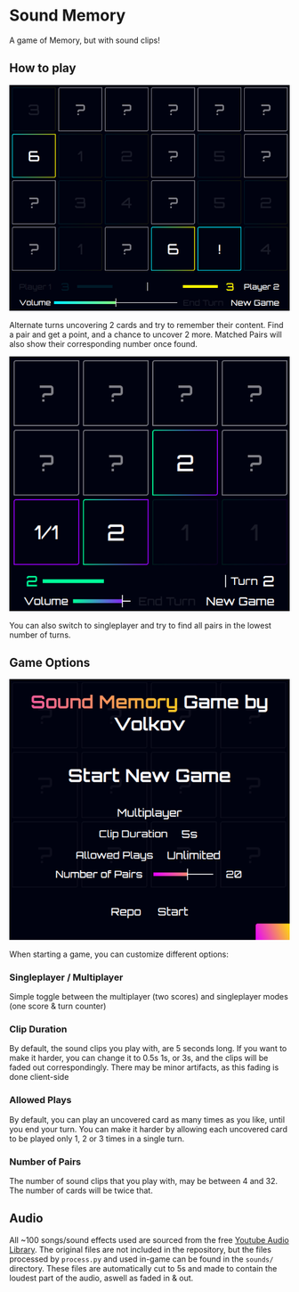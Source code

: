 # Sound Memory

A game of Memory, but with sound clips!

## How to play

![Image](./screenshots/mpgame.png)

Alternate turns uncovering 2 cards and try to remember their content. Find a pair and get a point, and a chance to uncover 2 more. Matched Pairs will also show their corresponding number once found.

![Image](./screenshots/spgame.png)

You can also switch to singleplayer and try to find all pairs in the lowest number of turns.

## Game Options

![Image](./screenshots/startnew.png)

When starting a game, you can customize different options:

### Singleplayer / Multiplayer

Simple toggle between the multiplayer (two scores) and singleplayer modes (one score & turn counter)

### Clip Duration

By default, the sound clips you play with, are 5 seconds long. If you want to make it harder, you can change it to 0.5s 1s, or 3s, and the clips will be faded out correspondingly. There may be minor artifacts, as this fading is done client-side

### Allowed Plays

By default, you can play an uncovered card as many times as you like, until you end your turn. You can make it harder by allowing each uncovered card to be played only 1, 2 or 3 times in a single turn.

### Number of Pairs

The number of sound clips that you play with, may be between 4 and 32. The number of cards will be twice that.

## Audio

All ~100 songs/sound effects used are sourced from the free [Youtube Audio Library](https://www.youtube.com/audiolibrary). The original files are not included in the repository, but the files processed by `process.py` and used in-game can be found in the `sounds/` directory. These files are automatically cut to 5s and made to contain the loudest part of the audio, aswell as faded in & out.
